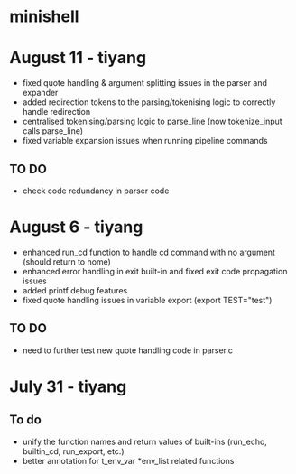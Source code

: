 # minishell

# August 11 - tiyang
- fixed quote handling & argument splitting issues in the parser and expander
- added redirection tokens to the parsing/tokenising logic to correctly handle redirection
- centralised tokenising/parsing logic to parse_line (now tokenize_input calls parse_line)
- fixed variable expansion issues when running pipeline commands
## TO DO
- check code redundancy in parser code

# August 6 - tiyang
- enhanced run_cd function to handle cd command with no argument (should return to home)
- enhanced error handling in exit built-in and fixed exit code propagation issues
- added printf debug features
- fixed quote handling issues in variable export (export TEST="test")
## TO DO
- need to further test new quote handling code in parser.c

# July 31 - tiyang
## To do
- unify the function names and return values of built-ins (run_echo, builtin_cd, run_export, etc.)
- better annotation for t_env_var *env_list related functions



